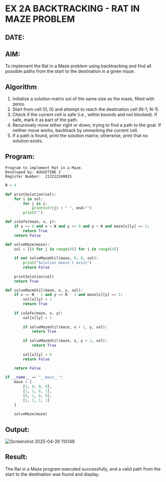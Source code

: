 # EX 2A BACKTRACKING - RAT IN MAZE PROBLEM
## DATE:
## AIM:
To implement the Rat in a Maze problem using backtracking and find all possible paths from the start to the destination in a given maze.


## Algorithm
1. Initialize a solution matrix sol of the same size as the maze, filled with zeros.
2. Start from cell (0, 0) and attempt to reach the destination cell (N-1, N-1).
3. Check if the current cell is safe (i.e., within bounds and not blocked). If safe, mark it as part of the path.
4. Recursively move either right or down, trying to find a path to the goal. If neither move works, backtrack by unmarking the current cell.
5. If a path is found, print the solution matrix; otherwise, print that no solution exists.  
## Program:
```
Program to implement Rat in a Maze.
Developed by: AUGUSTINE J
Register Number:  212222240015
```
```python
N = 4
 
def printSolution(sol):
    for i in sol:
        for j in i:
            print(str(j) + " ", end="")
        print("")

def isSafe(maze, x, y):
    if x >= 0 and x < N and y >= 0 and y < N and maze[x][y] == 1:
        return True
    return False

def solveMaze(maze):
    sol = [[0 for j in range(4)] for i in range(4)]
    
    if not solveMazeUtil(maze, 0, 0, sol):
        print("Solution doesn't exist")
        return False
    
    printSolution(sol)
    return True

def solveMazeUtil(maze, x, y, sol):
    if x == N - 1 and y == N - 1 and maze[x][y] == 1:
        sol[x][y] = 1
        return True
    
    if isSafe(maze, x, y):
        sol[x][y] = 1
        
        if solveMazeUtil(maze, x + 1, y, sol):
            return True
        
        if solveMazeUtil(maze, x, y + 1, sol):
            return True
        
        sol[x][y] = 0
        return False
    
    return False

if __name__ == "__main__":
    maze = [
        [1, 0, 0, 0],
        [1, 1, 0, 1],
        [0, 1, 0, 0],
        [1, 1, 1, 1]
    ]
    
    solveMaze(maze)

```
## Output:
![Screenshot 2025-04-26 110148](https://github.com/user-attachments/assets/047c22b5-2ec1-45e1-b1a5-0ff9e5364f93)
## Result:
The Rat in a Maze program executed successfully, and a valid path from the start to the destination was found and display.
